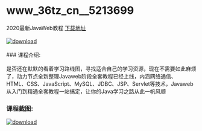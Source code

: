 # www_36tz_cn__5213699
2020最新JavaWeb教程
[下载地址](http://www.36tz.cn/article/5213699 "下载地址")
<br/></br>[![download](http://36tz.cn/muke_img/2020_06_1-33-300x184.png "下载地址")](http://www.36tz.cn/article/5213699 "下载地址")
<br/></br>### 课程介绍:<br/></br>是否还在默默的看着学习路线图，寻找适合自己的学习资源，现在不需要如此麻烦了，动力节点全新整理Javaweb阶段全套教程已经上线，内涵网络通信、HTML、CSS、JavaScript、MySQL、JDBC、JSP、Servlet等技术，Javaweb从入门到精通全套教程一站搞定，让你的Java学习之路从此一帆风顺

### 课程截图:
[![download](http://36tz.cn/muke_img/2020_06_2-36.png "下载地址")](http://www.36tz.cn/article/5213699 "下载地址")
